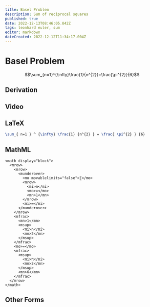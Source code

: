 ```yaml
---
title: Basel Problem
description: Sum of reciprocal squares
published: true
date: 2022-12-13T08:46:05.842Z
tags: leonhard euler, sum
editor: markdown
dateCreated: 2022-12-12T11:34:17.004Z
---
```


# Basel Problem
$$\sum_{n=1}^{\infty}\frac{1}{n^{2}}=\frac{\pi^{2}}{6}$$

## Derivation

## Video

## LaTeX
```tex
\sum_{ n=1 } ^ {\infty} \frac{1} {n^{2} } = \frac{ \pi^{2} } {6}
```
## MathML
```mathml
<math display="block">
  <mrow>
    <mrow>
      <munderover>
        <mo movablelimits="false">∑</mo>
        <mrow>
          <mi>n</mi>
          <mo>=</mo>
          <mn>1</mn>
        </mrow>
        <mi>∞</mi>
      </munderover>
    </mrow>
    <mfrac>
      <mn>1</mn>
      <msup>
        <mi>n</mi>
        <mn>2</mn>
      </msup>
    </mfrac>
    <mo>=</mo>
    <mfrac>
      <msup>
        <mi>π</mi>
        <mn>2</mn>
      </msup>
      <mn>6</mn>
    </mfrac>
  </mrow>
</math>
```
## Other Forms